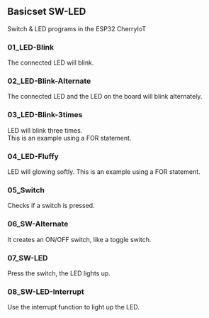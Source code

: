 ## Basicset SW-LED

Switch & LED programs in the ESP32 CherryIoT

### 01_LED-Blink

The connected LED will blink.

### 02_LED-Blink-Alternate

The connected LED and the LED on the board will blink alternately.

### 03_LED-Blink-3times

LED will blink three times.  
This is an example using a FOR statement.

### 04_LED-Fluffy

LED will glowing softly.
This is an example using a FOR statement.

### 05_Switch

Checks if a switch is pressed.

### 06_SW-Alternate

It creates an ON/OFF switch, like a toggle switch.

### 07_SW-LED

Press the switch, the LED lights up.

### 08_SW-LED-Interrupt

Use the interrupt function to light up the LED.

